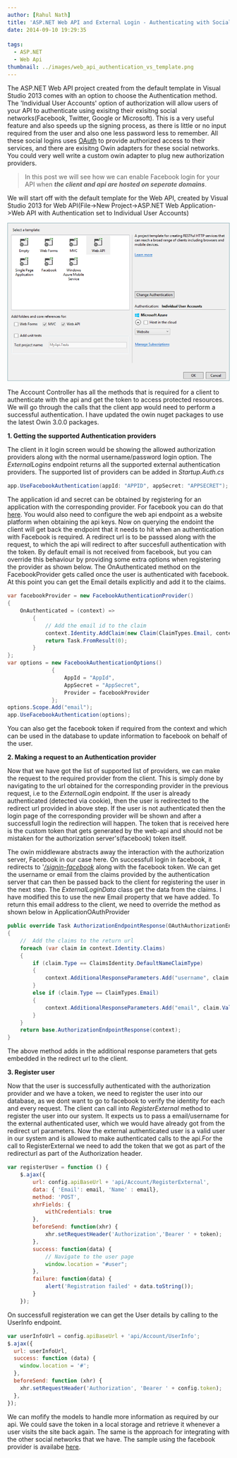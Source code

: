 ```yaml
---
author: [Rahul Nath]
title: 'ASP.NET Web API and External Login - Authenticating with Social Networks'
date: 2014-09-10 19:29:35
  
tags:
  - ASP.NET
  - Web Api
thumbnail: ../images/web_api_authentication_vs_template.png
---
```


The ASP.NET Web API project created from the default template in Visual Studio 2013 comes with an option to choose the Authentication method. The 'Individual User Accounts' option of authorization will allow users of your API to authenticate using exisitng their exisitng social networks(Facebook, Twitter, Google or Microsoft). This is a very useful feature and also speeds up the signing process, as there is little or no input required from the user and also one less password less to remember. All these social logins uses [OAuth](http://oauth.net/) to provide authorized access to their services, and there are exisitng Owin adapters for these social networks. You could very well write a custom owin adapter to plug new authorization providers.

> In this post we will see how we can enable Facebook login for your API when **_the client and api are hosted on seperate domains_**.

We will start off with the default template for the Web API, created by Visual Studio 2013 for Web API(File->New Project->ASP.NET Web Application->Web API with Authentication set to Individual User Accounts)

![Visual Studio 2013 Web Api Template](../images/web_api_authentication_vs_template.png)

The Account Controller has all the methods that is required for a client to authenticate with the api and get the token to access protected resources. We will go through the calls that the client app would need to perform a successful authentication. I have updated the owin nuget packages to use the latest Owin 3.0.0 packages.

**1. Getting the supported Authentication providers**

The client in it login screen would be showing the allowed authorization providers along with the normal username/password login option. The _ExternalLogins_ endpoint returns all the supported external authentication providers. The supported list of providers can be added in _Startup.Auth.cs_

```csharp
app.UseFacebookAuthentication(appId: "APPID", appSecret: "APPSECRET");
```

The application id and secret can be obtained by registering for an application with the corresponding provider. For facebook you can do that [here](https://developers.facebook.com/). You would also need to configure the web api endpoint as a website platform when obtaining the api keys. Now on querying the endoint the client will get back the endpoint that it needs to hit when an authentication with Facebook is required. A redirect url is to be passsed along with the request, to which the api will redirect to after succesfull authentication with the token. By default email is not received from facebook, but you can override this behaviour by providing some extra options when registering the provider as shown below. The OnAuthenticated method on the FacebookProvider gets called once the user is authenticated with facebook. At this point you can get the Email details explicitly and add it to the claims.

```csharp
var facebookProvider = new FacebookAuthenticationProvider()
{
    OnAuthenticated = (context) =>
        {
            // Add the email id to the claim
            context.Identity.AddClaim(new Claim(ClaimTypes.Email, context.Email));
            return Task.FromResult(0);
        }
};
var options = new FacebookAuthenticationOptions()
              {
                  AppId = "AppId",
                  AppSecret = "AppSecret",
                  Provider = facebookProvider
              };
options.Scope.Add("email");
app.UseFacebookAuthentication(options);
```

You can also get the facebook token if required from the context and which can be used in the database to update information to facebook on behalf of the user.

**2. Making a request to an Authentication provider**

Now that we have got the list of supported list of providers, we can make the request to the required provider from the client. This is simply done by navigating to the url obtained for the corresponding provider in the previous request, i.e to the _ExternalLogin_ endpoint. If the user is already authenticated (detected via cookie), then the user is redirected to the redirect url provided in above step. If the user is not authenticated then the login page of the corresponding provider will be shown and after a successfull login the redirection will happen. The token that is received here is the custom token that gets generated by the web-api and should not be mistaken for the authorization server's(facebook) token itself.

The owin middleware abstracts away the interaction with the authorization server, Facebook in our case here. On successfull login in facebook, it redirects to '_[/signin-facebook](https://katanaproject.codeplex.com/SourceControl/latest#src/Microsoft.Owin.Security.Facebook/FacebookAuthenticationOptions.cs)_ along with the facebook token. We can get the username or email from the claims provided by the authentication server that can then be passed back to the client for registering the user in the next step. The _ExternalLoginData_ class get the data from the claims. I have modified this to use the new Email property that we have added. To return this email address to the client, we need to override the method as shown below in ApplicationOAuthProvider

```csharp
public override Task AuthorizationEndpointResponse(OAuthAuthorizationEndpointResponseContext context)
{
    //  Add the claims to the return url
    foreach (var claim in context.Identity.Claims)
    {
        if (claim.Type == ClaimsIdentity.DefaultNameClaimType)
        {
            context.AdditionalResponseParameters.Add("username", claim.Value);
        }
        else if (claim.Type == ClaimTypes.Email)
        {
            context.AdditionalResponseParameters.Add("email", claim.Value);
        }
    }
    return base.AuthorizationEndpointResponse(context);
}
```

The above method adds in the additional response parameters that gets embedded in the redirect url to the client.

**3. Register user**

Now that the user is successfully authenticated with the authorization provider and we have a token, we need to register the user into our database, as we dont want to go to facebook to verify the identity for each and every request. The client can call into _RegisterExternal_ method to register the user into our system. It expects us to pass a email/username for the external authenticated user, which we would have already got from the redirect url parameters. Now the external authenticated user is a valid user in our system and is allowed to make authenticated calls to the api.For the call to RegisterExternal we need to add the token that we got as part of the redirecturl as part of the Authorization header.

```javascript
var registerUser = function () {
    $.ajax({
        url: config.apiBaseUrl + 'api/Account/RegisterExternal',
        data: { 'Email': email, 'Name' : email},
        method: 'POST',
        xhrFields: {
            withCredentials: true
        },
        beforeSend: function(xhr) {
            xhr.setRequestHeader('Authorization','Bearer ' + token);
        },
        success: function(data) {
            // Navigate to the user page
            window.location = "#user";
        },
        failure: function(data) {
            alert('Registration failed' + data.toString());
        }
    });
```

On successfull registeration we can get the User details by calling to the UserInfo endpoint.

```javascript
var userInfoUrl = config.apiBaseUrl + 'api/Account/UserInfo';
$.ajax({
  url: userInfoUrl,
  success: function (data) {
    window.location = '#';
  },
  beforeSend: function (xhr) {
    xhr.setRequestHeader('Authorization', 'Bearer ' + config.token);
  },
});
```

We can mofify the models to handle more information as required by our api. We could save the token in a local storage and retrieve it whenever a user visits the site back again. The same is the approach for integrating with the other social networks that we have. The sample using the facebook provider is availabe [here](https://github.com/rahulpnath/Blog/tree/master/WebApiAuthentication).
